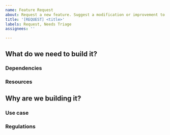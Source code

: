 ```yaml
---
name: Feature Request
about: Request a new feature. Suggest a modification or improvement to existing features.
title: '[REQUEST] <title>'
labels: Request, Needs Triage
assignees: ''

---
```


<!--
Note: Please search to see if this feature has previously been requested
-->

## What do we need to build it?

### Dependencies
<!-- Is this feature an expansion of an existing feature? Does it depend on an incomplete or excluded component? Does it require usage of a specific library? -->

### Resources
<!-- Links to any resources or research that could be relevant. -->

## Why are we building it?

### Use case
<!-- Please detail the unique use case of the feature you want. How is it different to our other features? Is this something that can be utilized in other projects, or is it better suited as application code? -->

### Regulations
<!-- Is this feature something we should include as a result of legislation or regulation? -->
